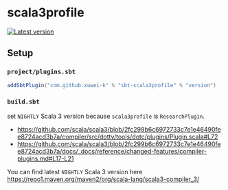 # scala3profile

[![Latest version](https://index.scala-lang.org/xuwei-k/scala3profile/scala3profile/latest.svg)](https://index.scala-lang.org/xuwei-k/scala3profile/artifacts/scala3profile)

## Setup

### `project/plugins.sbt`

```scala
addSbtPlugin("com.github.xuwei-k" % "sbt-scala3profile" % "version")
```

### `build.sbt`

set `NIGHTLY` Scala 3 version because `scala3profile` is `ResearchPlugin`.

- https://github.com/scala/scala3/blob/2fc299b6c6972733c7e1e46490fee8724acd3b7a/compiler/src/dotty/tools/dotc/plugins/Plugin.scala#L72
- https://github.com/scala/scala3/blob/2fc299b6c6972733c7e1e46490fee8724acd3b7a/docs/_docs/reference/changed-features/compiler-plugins.md#L17-L21

You can find latest `NIGHTLY` Scala 3 version here
https://repo1.maven.org/maven2/org/scala-lang/scala3-compiler_3/
